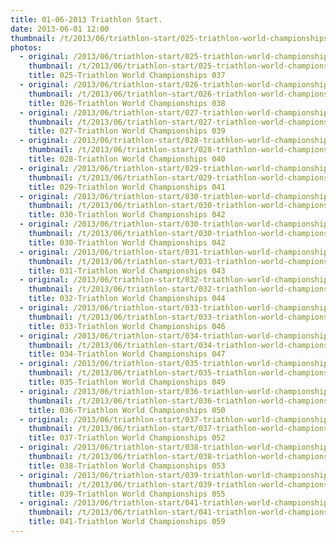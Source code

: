 ```yaml
---
title: 01-06-2013 Triathlon Start.
date: 2013-06-01 12:00
thumbnail: /t/2013/06/triathlon-start/025-triathlon-world-championships-037.jpg
photos:
  - original: /2013/06/triathlon-start/025-triathlon-world-championships-037.jpg
    thumbnail: /t/2013/06/triathlon-start/025-triathlon-world-championships-037.jpg
    title: 025-Triathlon World Championships 037
  - original: /2013/06/triathlon-start/026-triathlon-world-championships-038.jpg
    thumbnail: /t/2013/06/triathlon-start/026-triathlon-world-championships-038.jpg
    title: 026-Triathlon World Championships 038
  - original: /2013/06/triathlon-start/027-triathlon-world-championships-039.jpg
    thumbnail: /t/2013/06/triathlon-start/027-triathlon-world-championships-039.jpg
    title: 027-Triathlon World Championships 039
  - original: /2013/06/triathlon-start/028-triathlon-world-championships-040.jpg
    thumbnail: /t/2013/06/triathlon-start/028-triathlon-world-championships-040.jpg
    title: 028-Triathlon World Championships 040
  - original: /2013/06/triathlon-start/029-triathlon-world-championships-041.jpg
    thumbnail: /t/2013/06/triathlon-start/029-triathlon-world-championships-041.jpg
    title: 029-Triathlon World Championships 041
  - original: /2013/06/triathlon-start/030-triathlon-world-championships-042_1370202660.jpg
    thumbnail: /t/2013/06/triathlon-start/030-triathlon-world-championships-042_1370202660.jpg
    title: 030-Triathlon World Championships 042
  - original: /2013/06/triathlon-start/030-triathlon-world-championships-042.jpg
    thumbnail: /t/2013/06/triathlon-start/030-triathlon-world-championships-042.jpg
    title: 030-Triathlon World Championships 042
  - original: /2013/06/triathlon-start/031-triathlon-world-championships-043.jpg
    thumbnail: /t/2013/06/triathlon-start/031-triathlon-world-championships-043.jpg
    title: 031-Triathlon World Championships 043
  - original: /2013/06/triathlon-start/032-triathlon-world-championships-044.jpg
    thumbnail: /t/2013/06/triathlon-start/032-triathlon-world-championships-044.jpg
    title: 032-Triathlon World Championships 044
  - original: /2013/06/triathlon-start/033-triathlon-world-championships-046.jpg
    thumbnail: /t/2013/06/triathlon-start/033-triathlon-world-championships-046.jpg
    title: 033-Triathlon World Championships 046
  - original: /2013/06/triathlon-start/034-triathlon-world-championships-047.jpg
    thumbnail: /t/2013/06/triathlon-start/034-triathlon-world-championships-047.jpg
    title: 034-Triathlon World Championships 047
  - original: /2013/06/triathlon-start/035-triathlon-world-championships-049.jpg
    thumbnail: /t/2013/06/triathlon-start/035-triathlon-world-championships-049.jpg
    title: 035-Triathlon World Championships 049
  - original: /2013/06/triathlon-start/036-triathlon-world-championships-050.jpg
    thumbnail: /t/2013/06/triathlon-start/036-triathlon-world-championships-050.jpg
    title: 036-Triathlon World Championships 050
  - original: /2013/06/triathlon-start/037-triathlon-world-championships-052.jpg
    thumbnail: /t/2013/06/triathlon-start/037-triathlon-world-championships-052.jpg
    title: 037-Triathlon World Championships 052
  - original: /2013/06/triathlon-start/038-triathlon-world-championships-053.jpg
    thumbnail: /t/2013/06/triathlon-start/038-triathlon-world-championships-053.jpg
    title: 038-Triathlon World Championships 053
  - original: /2013/06/triathlon-start/039-triathlon-world-championships-055.jpg
    thumbnail: /t/2013/06/triathlon-start/039-triathlon-world-championships-055.jpg
    title: 039-Triathlon World Championships 055
  - original: /2013/06/triathlon-start/041-triathlon-world-championships-059.jpg
    thumbnail: /t/2013/06/triathlon-start/041-triathlon-world-championships-059.jpg
    title: 041-Triathlon World Championships 059
---
```

